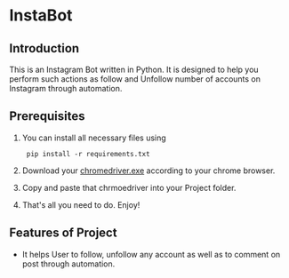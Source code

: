 # InstaBot

## Introduction
This is an Instagram Bot written in Python. It is designed to help you perform such actions as follow and Unfollow number of accounts on Instagram through automation.

## Prerequisites

1. You can install all necessary files using 
  
   ```  pip install -r requirements.txt ```

2. Download your [chromedriver.exe](https://chromedriver.chromium.org/downloads) according to your chrome browser.
3. Copy and paste that chrmoedriver into your Project folder.
4. That's all you need to do. Enjoy!
   
## Features of Project

* It helps User to follow, unfollow any account as well as to comment on post through automation.